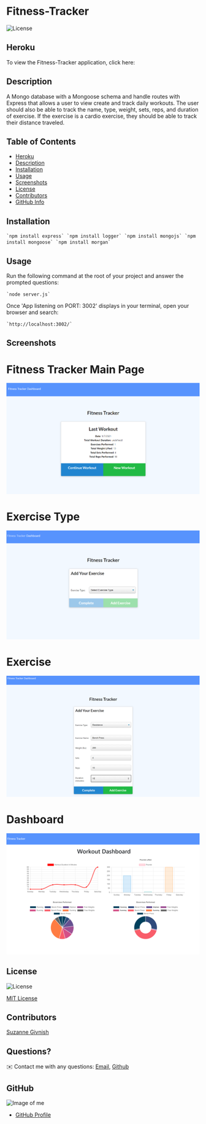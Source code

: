 # Fitness-Tracker

![License](https://img.shields.io/badge/License-mit-blue.svg "License Badge")

## Heroku 
To view the Fitness-Tracker application, click here:

## Description

A Mongo database with a Mongoose schema and handle routes with Express that allows a user to view create and track daily workouts. The user should also be able to track the name, type, weight, sets, reps, and duration of exercise. If the exercise is a cardio exercise, they should be able to track their distance traveled.

## Table of Contents
- [Heroku](#Heroku)
- [Description](#Description)
- [Installation](#Installation)
- [Usage](#Usage)
- [Screenshots](#Screenshots)
- [License](#License)
- [Contributors](#Contributors)
- [GitHub Info](#GitHub) 

## Installation
    `npm install express` `npm install logger` `npm install mongojs` `npm install mongoose` `npm install morgan`

## Usage
Run the following command at the root of your project and answer the prompted questions:

    `node server.js`

Once 'App listening on PORT: 3002' displays in your terminal, open your browser and search:

    `http://localhost:3002/`

## Screenshots

# Fitness Tracker Main Page

![Fitness-Tracker-Main](https://github.com/suzygiv/Fitness-Tracker/blob/main/public/assets/Fitness-Tracker-Main.PNG)

# Exercise Type

![Exercise-Type](https://github.com/suzygiv/Fitness-Tracker/blob/main/public/assets/Workout-Type.PNG)

# Exercise

![Exercise](https://github.com/suzygiv/Fitness-Tracker/blob/main/public/assets/Workout.PNG)

# Dashboard

![Dashboard](https://github.com/suzygiv/Fitness-Tracker/blob/main/public/assets/Dashboard.PNG)


## License
![License](https://img.shields.io/badge/License-mit-blue.svg "License Badge")

[MIT License](http://opensource.org/licenses/mit-license.php)

## Contributors
[Suzanne Givnish](https://github.com/suzygiv)

## Questions?
✉️ Contact me with any questions: [Email](suzannegivnish@gmail.com), [Github](https://github.com/suzygiv)

## GitHub
![Image of me](https://avatars0.githubusercontent.com/u/69487481?v=4)
- [GitHub Profile](https://github.com/suzygiv)
